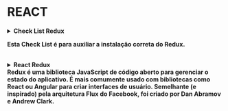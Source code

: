 #   REACT

<details>

<summary>
<strong
> Check List Redux

Esta Check List é para auxiliar a instalação correta do Redux.

</summary>

## Antes de começar:
- [ ] Pensar como será o formato de seu estado global.
- [ ] Pensar quais actions serão necessárias em sua aplicação.

<br/>

### Instalação:
- [ ] npm install –save redux react-redux;
- [ ] npm install –save @redux-devtools/extension

<br/>

### Criar dentro do diretório src:
- [ ] Diretório redux.

<br/>

### Criar dentro do diretório redux:
- [ ] Diretório actions.
- [ ] Diretório reducers.
- [ ] Arquivo index.ts.

<br/>

### Criar dentro do diretório actions:
- [ ] Arquivo index.ts.

<br/>

### Criar dentro do diretório reducers:
- [ ] Arquivo index.ts.

<br/>

### Criar dentro do arquivo redux/index.ts:
- [ ] Importar o createStore.
- [ ] Configurar o Redux DevTools.
- [ ] Importar o rootReducer.
- [ ] Criar e exportar a store.

<br/>

### Dentro do arquivo redux/reducers/index.ts:
- [ ] Criar estado inicial.
- [ ] Criar função reducer com switch retornando apenas a opção default.
- [ ] Criar rootReducer usando o combineReducers.
- [ ] Exportar rootReducer.

<br/>

### No arquivo ./src/main.tsx:
- [ ] Importar a store.
- [ ] Importar o Provider para fornecer os estados a todos os componentes encapsulados pelo <App />.

<br/>

  Exemplo:

  <br/>

  Na importação

  ``` .
  import { Provider } from 'react-redux';
  import store from './redux'
  ```

  <br/>

  No render

  ``` .
  <Provider store={ store } >
    <App />
  </Provider>
  ```

  <br/>

  ### No arquivo redux/actions/index.ts:
- [ ] Criar e exportar os actionTypes.

<br/>

Exemplo:

  <br/>

  ACTIONS TYPES

``` .
  export const ADD_EMAIL = 'ADD_EMAIL';
```

- [ ] Criar e export os actions creators necessários.

<br/>

Exemplo:

<br/>

  ACTIONS CREATORS

``` .
  export const addEmail = (email) => ({
    type: ADD_EMAIL,
    email,
  })
```

### Nos reducers:
- [ ] Criar os casos para cada action criada, retornando o devido estado atualizado.

### Nos componentes que irão ler o estado:
- [ ] Importar o hook useSelector da biblioteca react-redux.

<br/>

Exemplo:

<br/>

  No import

``` .
  import { useSelector } from 'react-redux';
```

<br/>

  No componente antes do Render

``` .
  const rootState = useSelector((state: RootState) => state);
```

### Nos componentes que modificarão o estado:
- [ ] Importar o hook useDispatch da biblioteca react-redux.

<br/>

Exemplo:

<br/>

  No import

``` .
  import { useDispatch } from 'react-redux';
```

<br/>

  No componente antes do Render

``` .
  const dispatch = useDispatch();
```

</details>

<br/>

<details>

<summary
><strong
> React Redux 
<br
/>
Redux é uma biblioteca JavaScript de código aberto para gerenciar o estado do aplicativo. É mais comumente usado com bibliotecas como React ou Angular para criar interfaces de usuário. Semelhante (e inspirado) pela arquitetura Flux do Facebook, foi criado por Dan Abramov e Andrew Clark.
</summary>

<br
/>

## Primeiro passo

#### If you use npm:

``` .
npm install @reduxjs/toolkit react-redux
```

#### Or if you use Yarn:

``` .
yarn add @reduxjs/toolkit react-redux
```

### Criar uma Store

Crie um arquivo `store.js` ou `Redux/index.js` para isso:

``` .
import { configureStore } from "@reduxjs/toolkit";

import rootReducer from "./rootReducer"; // Crie os seus reducers em './reducers'

const store = configureStore({
  reducer: rootReducer,
});

export default store;

```

#### Observação

<p
> Uma "Store" é o centro do Redux, onde o estado global do aplicativo é mantido. Você precisa criar uma store que conterá o estado e o reducer (caso ainda não tenha definido).
</p>

## Segundo passo

<p
> Reducers são funções que especificam como o estado do aplicativo muda em resposta a uma ação. Você pode criar um ou mais reducers que são combinados no rootReducer, que será utilizado na criação da store. Crie uma pasta reducers na mesma pasta em que criou o arquivo store.js e crie seus reducers lá.

</p>

### Criar o Reducers

<!-- /src/provider/ThemeProvider.js -->
<p
>

> Criar um arquivo com nome: openModalProdReducer.ts

``` .
import { AnyAction } from "redux";

const initialStateModal = {
  open: null,
};

const openModalProdReducer = (state = initialStateModal, action: AnyAction) => {
  switch (action.type) {
    case "OPEN_MODAL":
      return { ...state, open: action.payload };
    case "CLOSE_MODAL":
      return { ...state, open: null };
    default:
      return state;
  }
};

export default openModalProdReducer;
```

</p>

## Terceiro passo

### Combinar reducers:

<p
> Se você tiver vários reducers, precisará combiná-los usando a função combineReducers do Redux. Isso permite que você crie um único rootReducer que será passado à função createStore.

> Exemplo de rootReducer.ts:
</p>

<p
>

``` .
import { combineReducers } from "redux";
import openModalProdReducer from "./OpenModal/OpenModalProduction";

const rootReducer = combineReducers({
  modal: openModalProdReducer,
  // Adicione outros reducers aqui, se houver
});

export default rootReducer;

```

</p>

## Quarto passo

### Conectar o Redux à aplicação React:

<p
> Agora, você precisa conectar o Redux à sua aplicação React para que os componentes possam acessar o estado global e despachar ações para alterá-lo. Isso é feito usando o componente Provider do react-redux. No arquivo `index.js` ou `main.tsx` (ou outro arquivo raiz da sua aplicação),  importe o Provider, configure a store e envolva o componente raiz da sua aplicação com ele:

</p>

<p
>

``` .
import React from "react";
import ReactDOM from "react-dom/client";
import App from "./App.tsx";

import store from "../src/Redux/store.ts";
import { Provider } from "react-redux";

import "./index.css";

ReactDOM.createRoot(document.getElementById("root")!).render(
  <React.StrictMode>
    <Provider store={store}>
      <App />
    </Provider>
  </React.StrictMode>,
);
```

</p>

## Quinto passo

### Gerar as Actions que serão usadas no Dispatch():

<p
> A action é um objeto ou uma função que envia uma ação ao reducer, o qual realizará uma alteração no estado global.

> Exemplo de um componente que retorna a lógica do estado, aqui separa estado por estado cada um deve ter o seu:

</p>

<p
>

``` .
export const openModal = (payload: any) => {
  return { type: "OPEN_MODAL", payload };
};

export const closeModal = () => {
  return { type: "CLOSE_MODAL" };
};
```

</p>

## Sexto passo

### Utilizar o estado global e despachar ações:

<p
> Agora você pode utilizar o estado global em seus componentes e despachar ações para alterá-lo. Para fazer isso, utilize os hooks useSelector e useDispatch fornecidos pelo react-redux. Importe-os e utilize-os nos componentes onde você deseja acessar ou atualizar o estado global.

> Exemplo de um componente que usa o estado global:

</p>

<p
>

``` .
import React from "react";
import { productionImages } from "../../../images/ImagesAndVideos/ImagesAndVideos";
import "./_production.sass";
import SummerModal from "../../modais/ModalBeer";

import { useSelector, useDispatch } from "react-redux";
import { openModal, closeModal } from "../../../Redux/modalActions"; // Importe os criadores de ação corretamente

const Production: React.FC = () => {
  const modalOpen = useSelector((state: any) => state.modal.open);
  const dispatch = useDispatch();

  const imageClick = (event: React.MouseEvent<HTMLDivElement>) => {
    const { accessKey } = event.currentTarget.dataset;
    if (accessKey) {
      dispatch(openModal(accessKey)); // Dispatch da ação 'openModal'
    }
  };

  const imagesVerify = productionImages.filter((img) => img.image !== "");

  const handleCloseModal = () => {
    dispatch(closeModal()); // Dispatch da ação 'closeModal'
  };

  return (
    <div id="firstDivProduction">
      {imagesVerify &&
        imagesVerify.map((img, index) => (
          <div
            key={`${img.id}-${index}`}
            className={`imagemProduction img-${img.id}-${index}`}
            onClick={imageClick}
            data-access-key={img.name}
          >
            <img
              className="imgProduction"
              src={img.image}
              alt={`Imagem da cerveja ${img.name}`}
            />
          </div>
        ))}
      {modalOpen && (
        <SummerModal
          beer={modalOpen}
          open={true}
          handleClose={handleCloseModal}
        />
      )}
    </div>
  );
};

export default Production;
```

</p>

</details>
